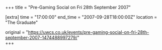 +++
title = "Pre-Gaming Social on Fri 28th September 2007"

[extra]
time = "17:00:00"
end_time = "2007-09-28T18:00:00Z"
location = "The Graduate"

original = "https://uwcs.co.uk/events/pre-gaming-social-on-fri-28th-september-2007-1474488997279/"    
+++



